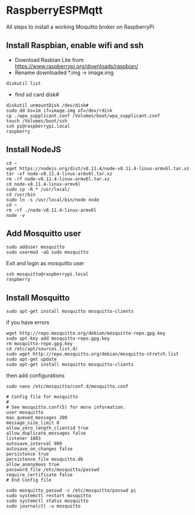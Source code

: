# RaspberryESPMqtt

All steps to install a working Moquitto broker on RaspberryPi

## Install Raspbian, enable wifi and ssh

- Download Rasbian Lite from https://www.raspberrypi.org/downloads/raspbian/
- Rename downloaded *.img -> image.img
```
diskutil list
```
- find sd card disk#
```
diskutil unmountDisk /dev/disk#
sudo dd bs=1m if=image.img of=/dev/rdisk
cp ./wpa_supplicant.conf /Volumes/boot/wpa_supplicant.conf
touch /Volumes/boot/ssh
ssh pi@raspberrypi.local 
raspberry
```

## Install NodeJS
```
cd ~
wget https://nodejs.org/dist/v8.11.4/node-v8.11.4-linux-armv6l.tar.xz
tar -xf node-v8.11.4-linux-armv6l.tar.xz
rm -rf node-v8.11.4-linux-armv6l.tar.xz
cd node-v8.11.4-linux-armv6l
sudo cp -R * /usr/local/
cd /usr/bin
sudo ln -s /usr/local/bin/node node
cd ~
rm -rf ./node-v8.11.4-linux-armv6l
node -v
```

## Add Mosquitto user
```
sudo adduser mosquitto
sudo usermod -aG sudo mosquitto
```
Exit and login as mosquitto user
```
ssh mosquitto@raspberrypi.local 
raspberry
```

## Install Mosquitto
```
sudo apt-get install mosquitto mosquitto-clients
```
if you have errors
  ```
  wget http://repo.mosquitto.org/debian/mosquitto-repo.gpg.key
  sudo apt-key add mosquitto-repo.gpg.key
  rm mosquitto-repo.gpg.key
  cd /etc/apt/sources.list.d/
  sudo wget http://repo.mosquitto.org/debian/mosquitto-stretch.list
  sudo apt-get update
  sudo apt-get install mosquitto mosquitto-clients
  ```
then add configurations
```
sudo nano /etc/mosquitto/conf.d/mosquitto.conf

# Config file for mosquitto
#
# See mosquitto.conf(5) for more information.
user mosquitto
max_queued_messages 200
message_size_limit 0
allow_zero_length_clientid true
allow_duplicate_messages false
listener 1883
autosave_interval 900
autosave_on_changes false
persistence true
persistence_file mosquitto.db
allow_anonymous true
password_file /etc/mosquitto/passwd
require_certificate false
# End Config file

sudo mosquitto_passwd -c /etc/mosquitto/passwd pi
sudo systemctl restart mosquitto
sudo systemctl status mosquitto
sudo journalctl -u mosquitto
```
